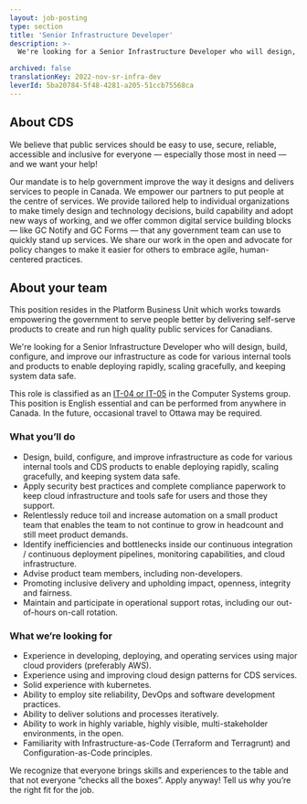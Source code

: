 ```yaml
---
layout: job-posting
type: section
title: 'Senior Infrastructure Developer'
description: >-
  We're looking for a Senior Infrastructure Developer who will design, build, configure, and improve our infrastructure as code for various internal tools and products to enable deploying rapidly, scaling gracefully, and keeping system data safe.This role is classified as an IT-04 or IT-05 in the Computer Systems group. This role can be performed from anywhere in Canada. In the future, occasional travel to Ottawa may be required.

archived: false
translationKey: 2022-nov-sr-infra-dev
leverId: 5ba20784-5f48-4281-a205-51ccb75568ca
---
```


## About CDS 

We believe that public services should be easy to use, secure, reliable, accessible and inclusive for everyone — especially those most in need — and we want your help!

Our mandate is to help government improve the way it designs and delivers services to people in Canada. We empower our partners to put people at the centre of services. We provide tailored help to individual organizations to make timely design and technology decisions, build capability and adopt new ways of working, and we offer common digital service building blocks — like GC Notify and GC Forms — that any government team can use to quickly stand up services. We share our work in the open and advocate for policy changes to make it easier for others to embrace agile, human-centered practices.

## About your team

This position resides in the Platform Business Unit which works towards empowering the government to serve people better by delivering self-serve products to create and run high quality public services for Canadians.

We're looking for a Senior Infrastructure Developer who will design, build, configure, and improve our infrastructure as code for various internal tools and products to enable deploying rapidly, scaling gracefully, and keeping system data safe.

This role is classified as an [IT-04 or IT-05](https://www.tbs-sct.canada.ca/agreements-conventions/view-visualiser-eng.aspx?id=1#toc12259212260/) in the Computer Systems group. This position is English essential and can be performed from anywhere in Canada. In the future, occasional travel to Ottawa may be required.

### What you’ll do

- Design, build, configure, and improve infrastructure as code for various internal tools and CDS products to enable deploying rapidly, scaling gracefully, and keeping system data safe.
- Apply security best practices and complete compliance paperwork to keep cloud infrastructure and tools safe for users and those they support.
- Relentlessly reduce toil and increase automation on a small product team that enables the team to not continue to grow in headcount and still meet product demands.
- Identify inefficiencies and bottlenecks inside our continuous integration / continuous deployment pipelines, monitoring capabilities, and cloud infrastructure.
- Advise product team members, including non-developers.
- Promoting inclusive delivery and upholding impact, openness, integrity and fairness.
- Maintain and participate in operational support rotas, including our out-of-hours on-call rotation.

### What we’re looking for

- Experience in developing, deploying, and operating services using major cloud providers (preferably AWS).
- Experience using and improving cloud design patterns for CDS services.
- Solid experience with kubernetes.
- Ability to employ site reliability, DevOps and software development practices.
- Ability to deliver solutions and processes iteratively.
- Ability to work in highly variable, highly visible, multi-stakeholder environments, in the open.
- Familiarity with Infrastructure-as-Code (Terraform and Terragrunt) and Configuration-as-Code principles.

We recognize that everyone brings skills and experiences to the table and that not everyone “checks all the boxes”. Apply anyway! Tell us why you’re the right fit for the job.

